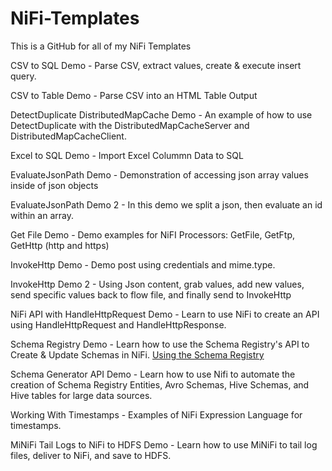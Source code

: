 # NiFi-Templates
This is a GitHub for all of my NiFi Templates

CSV to SQL Demo - Parse CSV, extract values, create & execute insert query.

CSV to Table Demo - Parse CSV into an HTML Table Output

DetectDuplicate DistributedMapCache Demo - An example of how to use DetectDuplicate with the DistributedMapCacheServer and DistributedMapCacheClient.

Excel to SQL Demo - Import Excel Colummn Data to SQL

EvaluateJsonPath Demo - Demonstration of accessing json array values inside of json objects

EvaluateJsonPath Demo 2 - In this demo we split a json, then evaluate an id within an array.

Get File Demo - Demo examples for NiFI Processors: GetFile, GetFtp, GetHttp (http and https)

InvokeHttp Demo - Demo post using credentials and mime.type.

InvokeHttp Demo 2 - Using Json content, grab values, add new values, send specific values back to flow file, and finally send to InvokeHttp

NiFi API with HandleHttpRequest Demo - Learn to use NiFi to create an API using HandleHttpRequest and HandleHttpResponse.

Schema Registry Demo - Learn how to use the Schema Registry's API to Create & Update Schemas in NiFi. [Using the Schema Registry](https://community.cloudera.com/t5/Community-Articles/Using-the-Schema-Registry-API/ta-p/286194)

Schema Generator API Demo - Learn how to use Nifi to automate the creation of Schema Registry Entities, Avro Schemas, Hive Schemas, and Hive tables for large data sources.

Working With Timestamps - Examples of NiFi Expression Language for timestamps.

MiNiFi Tail Logs to NiFi to HDFS Demo - Learn how to use MiNiFi to tail log files, deliver to NiFi, and save to HDFS.